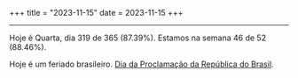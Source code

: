 +++
title = "2023-11-15"
date = 2023-11-15
+++

---

Hoje é Quarta, dia 319 de 365 (87.39%). Estamos na semana 46 de 52 (88.46%).

Hoje é um feriado brasileiro. [Dia da Proclamação da República do Brasil](https://pt.wikipedia.org/wiki/Proclama%C3%A7%C3%A3o_da_Rep%C3%BAblica_do_Brasil).
